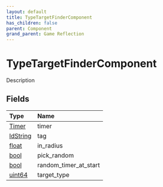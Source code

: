 ```yaml
---
layout: default
title: TypeTargetFinderComponent
has_children: false
parent: Component
grand_parent: Game Reflection
---
```

# TypeTargetFinderComponent
Description 

## Fields

| Type | Name |
|:----------|:--------------|
| [Timer](/riftbreaker-wiki/docs/game-reflection/classes/timer/) | timer |
| [IdString](/riftbreaker-wiki/docs/game-reflection/components/id_string/) | tag |
| [float](/riftbreaker-wiki/docs/game-reflection/components/float/) | in_radius |
| [bool](/riftbreaker-wiki/docs/game-reflection/components/bool/) | pick_random |
| [bool](/riftbreaker-wiki/docs/game-reflection/components/bool/) | random_timer_at_start |
| [uint64](/riftbreaker-wiki/docs/game-reflection/components/uint64/) | target_type |

